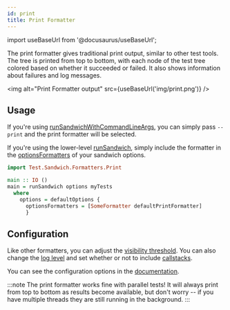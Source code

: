 ```yaml
---
id: print
title: Print Formatter
---
```


import useBaseUrl from '@docusaurus/useBaseUrl';

The print formatter gives traditional print output, similar to other test tools. The tree is printed from top to bottom, with each node of the test tree colored based on whether it succeeded or failed. It also shows information about failures and log messages.

<img alt="Print Formatter output" src={useBaseUrl('img/print.png')} />

## Usage

If you're using [runSandwichWithCommandLineArgs](http://hackage.haskell.org/package/sandwich/docs/Test-Sandwich.html#v:runSandwichWithCommandLineArgs), you can simply pass `--print` and the print formatter will be selected.

If you're using the lower-level [runSandwich](http://hackage.haskell.org/package/sandwich0.1.0.3/docs/Test-Sandwich.html#v:runSandwich), simply include the formatter in the [optionsFormatters](http://hackage.haskell.org/package/sandwich/docs/Test-Sandwich-Options.html#v:optionsFormatters) of your sandwich options.

```haskell
import Test.Sandwich.Formatters.Print

main :: IO ()
main = runSandwich options myTests
  where
    options = defaultOptions {
      optionsFormatters = [SomeFormatter defaultPrintFormatter]
      }
```

## Configuration

Like other formatters, you can adjust the [visibility threshold](http://hackage.haskell.org/package/sandwich/docs/Test-Sandwich-Formatters-Print.html#v:printFormatterVisibilityThreshold). You can also change the [log level](http://hackage.haskell.org/package/sandwich/docs/Test-Sandwich-Formatters-Print.html#v:printFormatterLogLevel) and set whether or not to include [callstacks](http://hackage.haskell.org/package/sandwich/docs/Test-Sandwich-Formatters-Print.html#v:printFormatterIncludeCallStacks).

You can see the configuration options in the [documentation](http://hackage.haskell.org/package/sandwich/docs/Test-Sandwich-Formatters-Print.html).

:::note
The print formatter works fine with parallel tests! It will always print from top to bottom as results become available, but don't worry -- if you have multiple threads they are still running in the background.
:::
